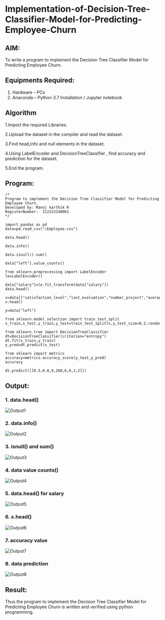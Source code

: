 # Implementation-of-Decision-Tree-Classifier-Model-for-Predicting-Employee-Churn

## AIM:
To write a program to implement the Decision Tree Classifier Model for Predicting Employee Churn.

## Equipments Required:
1. Hardware – PCs
2. Anaconda – Python 3.7 Installation / Jupyter notebook

## Algorithm
1.Import the required Libraries.
 
2.Upload the dataset in the compiler and read the dataset.

3.Find head,info and null elements in the dataset.

4.Using LabelEncoder and DecisionTreeClassifier , find accuracy and prediction for the dataset.

5.End the program.

## Program:
```
/*
Program to implement the Decision Tree Classifier Model for Predicting Employee Churn.
Developed by: Manoj karthik R
RegisterNumber:  212222240061
*/

import pandas as pd
data=pd.read_csv("/Employee.csv")

data.head()

data.info()

data.isnull().sum()

data["left"].value_counts()

from sklearn.preprocessing import LabelEncoder
le=LabelEncoder()

data["salary"]=le.fit_transform(data["salary"])
data.head()

x=data[["satisfaction_level","last_evaluation","number_project","average_montly_hours","time_spend_company","Work_accident","promotion_last_5years","salary"]]
x.head()

y=data["left"]

from sklearn.model_selection import train_test_split
x_train,x_test,y_train,y_test=train_test_split(x,y,test_size=0.2,random_state=100)

from sklearn.tree import DecisionTreeClassifier
dt=DecisionTreeClassifier(criterion="entropy")
dt.fit(x_train,y_train)
y_pred=dt.predict(x_test)

from sklearn import metrics
accuracy=metrics.accuracy_score(y_test,y_pred)
accuracy

dt.predict([[0.5,0.8,9,260,6,0,1,2]])

```

## Output:
### 1. data.head()
![Output1](https://github.com/SanthoshUthiraKumar/Implementation-of-Decision-Tree-Classifier-Model-for-Predicting-Employee-Churn/assets/119477975/4c274c88-b0ea-49b1-83d3-bf8e45b842df)

### 2. data.info()
![Output2](https://github.com/SanthoshUthiraKumar/Implementation-of-Decision-Tree-Classifier-Model-for-Predicting-Employee-Churn/assets/119477975/214cac1b-e052-4aa9-ac1d-e5b7763bc4fe)

### 3. isnull() and sum()
![Output3](https://github.com/SanthoshUthiraKumar/Implementation-of-Decision-Tree-Classifier-Model-for-Predicting-Employee-Churn/assets/119477975/665a0cc3-18df-40bf-b36d-df4dc95c7af9)

### 4. data value counts()
![Output4](https://github.com/SanthoshUthiraKumar/Implementation-of-Decision-Tree-Classifier-Model-for-Predicting-Employee-Churn/assets/119477975/720074fe-610a-47b4-a328-0b218e6ae37d)

### 5. data.head() for salary
![Output5](https://github.com/SanthoshUthiraKumar/Implementation-of-Decision-Tree-Classifier-Model-for-Predicting-Employee-Churn/assets/119477975/01505622-1d26-4244-964a-dba62abe45cb)

### 6. x.head()
![Output6](https://github.com/SanthoshUthiraKumar/Implementation-of-Decision-Tree-Classifier-Model-for-Predicting-Employee-Churn/assets/119477975/ef93e2fe-c20c-4207-96ff-5044eee568dd)

### 7. accuracy value
![Output7](https://github.com/SanthoshUthiraKumar/Implementation-of-Decision-Tree-Classifier-Model-for-Predicting-Employee-Churn/assets/119477975/85c3b8e3-fb43-43ee-a21d-e9bf95b741f4)

### 8. data prediction
![Output8](https://github.com/SanthoshUthiraKumar/Implementation-of-Decision-Tree-Classifier-Model-for-Predicting-Employee-Churn/assets/119477975/c9bda6fc-cd97-4f8f-83da-4613fbb04df3)


## Result:
Thus the program to implement the  Decision Tree Classifier Model for Predicting Employee Churn is written and verified using python programming.
